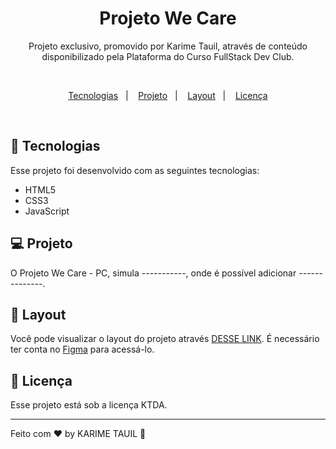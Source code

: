 <h1 align="center"> Projeto We Care </h1>

<p align="center">Projeto exclusivo, promovido por Karime Tauil, através de conteúdo disponibilizado pela Plataforma do Curso FullStack Dev Club.</p>

<br>

<p align="center">
  <a href="#-tecnologias">Tecnologias</a>&nbsp;&nbsp;&nbsp;|&nbsp;&nbsp;&nbsp;
  <a href="#-projeto">Projeto</a>&nbsp;&nbsp;&nbsp;|&nbsp;&nbsp;&nbsp;
  <a href="#-layout">Layout</a>&nbsp;&nbsp;&nbsp;|&nbsp;&nbsp;&nbsp;
  <a href="#memo-licença">Licença</a>
</p>
    
<br>

## 🚀 Tecnologias

Esse projeto foi desenvolvido com as seguintes tecnologias:

- HTML5
- CSS3
- JavaScript 

## 💻 Projeto

O Projeto We Care - PC, simula -----------, onde é possível adicionar --------------.

## 🔖 Layout

Você pode visualizar o layout do projeto através [DESSE LINK](https://www.figma.com/file/gpqavL469k0pPUGOmAQEM9/Explorer-Lab-%2301/duplicate). É necessário ter conta no [Figma](https://figma.com) para acessá-lo.

## :memo: Licença

Esse projeto está sob a licença KTDA.

---

Feito com ♥ by KARIME TAUIL :wave:   
